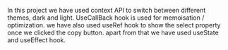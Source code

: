 In this project we have used context API to switch between different themes, dark and light.
UseCallBack hook is used for memoisation / optimization.
we have also used useRef hook to show the select property once we clicked the copy button.
apart from that we have used useState and useEffect hook.
